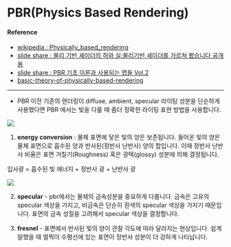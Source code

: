 # PBR(Physics Based Rendering)

#### Reference
- [wikipedia : Physically_based_rendering](https://en.wikipedia.org/wiki/Physically_based_rendering)
- [slide share : 물리 기반 셰이더의 허와 실:물리기반 셰이더를 가르쳐 봤습니다 공개용](https://www.slideshare.net/jpcorp/ss-60782086)
- [slide share : PBR 기초 이론과 사용되는 맵들 Vol.2](https://www.slideshare.net/MRESC/pbr-vol2-131205432)
- [basic-theory-of-physically-based-rendering](https://marmoset.co/posts/basic-theory-of-physically-based-rendering/)

 ---
 
 - PBR 이전 기존의 렌더링이 diffuse, ambient, specular 라이팅 성분을 단순하게 사용했다면 PBR 에서는 빛을 다룰 때 좀더 정확한 라이팅 표현 방법을 사용합니다.
 
 ![](https://image.slidesharecdn.com/random-160412001945/95/-16-638.jpg?cb=1547270662)
 
 
 1. **energy conversion** : 물체 표면에 닿은 빛의 양은 보존됩니다. 들어온 빛의 양은 물체 표면으로 흡수된 양과 반사된(정반사 난반사) 양의 합입니다. 이때 정반사 난반사 비율은 표면 거칠기(Roughness) 혹은 광택(glossy) 성분에 의해 결정됩니다.

입사광 = 흡수된 빛 에너지 + 정반사 광 + 난반사 광

![](https://mk0marmosandboxoagtf.kinstacdn.com/wp-content/uploads/2014/01/microcompare06.jpg)

2. **specular** - pbr에서는 물체의 금속성분을 중요하게 다룹니다. 금속은 고유의 specular 색상을 가지고, 비금속은 단순히 흰색의 specular 색상을 가지기 때문입니다. 표면의 금속 성질을 고려해서 specular 색상을 결정합니다.

3. **fresnel** - 표면에서 반사된 빛의 양이 관찰 각도에 따라 달라지는 현상입니다. 쉽게 말했을 때 멀찍이 수평선에 있는 표면이 정반사 성분이 더 강하게 나타납니다.

